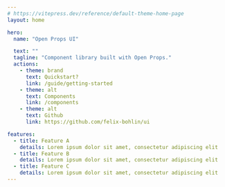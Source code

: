 ```yaml
---
# https://vitepress.dev/reference/default-theme-home-page
layout: home

hero:
  name: "Open Props UI"

  text: ""
  tagline: "Component library built with Open Props."
  actions:
    - theme: brand
      text: Quickstart?
      link: /guide/getting-started
    - theme: alt
      text: Components
      link: /components
    - theme: alt
      text: Github
      link: https://github.com/felix-bohlin/ui

features:
  - title: Feature A
    details: Lorem ipsum dolor sit amet, consectetur adipiscing elit
  - title: Feature B
    details: Lorem ipsum dolor sit amet, consectetur adipiscing elit
  - title: Feature C
    details: Lorem ipsum dolor sit amet, consectetur adipiscing elit
---
```

